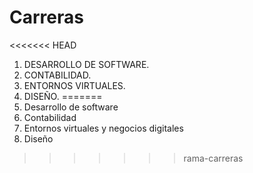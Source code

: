 # Carreras
<<<<<<< HEAD
1. DESARROLLO DE SOFTWARE.
2. CONTABILIDAD. 
3. ENTORNOS VIRTUALES.
4. DISEÑO.
=======
1. Desarrollo de software
2. Contabilidad 
3. Entornos virtuales y negocios digitales
4. Diseño
>>>>>>> rama-carreras
